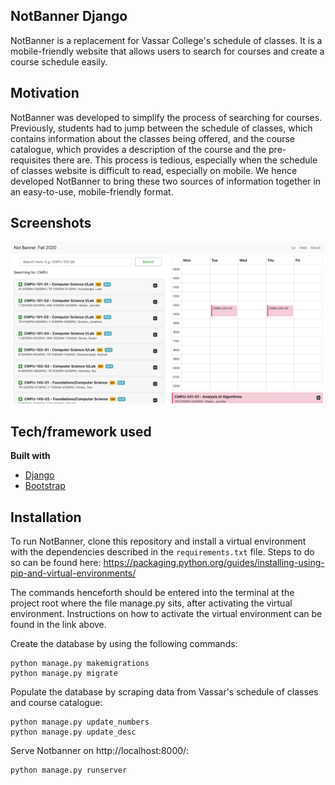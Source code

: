 ## NotBanner Django
NotBanner is a replacement for Vassar College's schedule of classes. It is a mobile-friendly website that allows users to search for courses and create a course schedule easily. 

## Motivation
NotBanner was developed to simplify the process of searching for courses. Previously, students had to jump between the schedule of classes, which contains information about the classes being offered, and the course catalogue, which provides a description of the course and the pre-requisites there are. This process is tedious, especially when the schedule of classes website is difficult to read, especially on mobile. We hence developed NotBanner to bring these two sources of information together in an easy-to-use, mobile-friendly format. 

## Screenshots
![Screenshot](./CourseBrowser/static/Screenshot.png)

## Tech/framework used

<b>Built with</b>
- [Django](https://www.djangoproject.com)
- [Bootstrap](https://getbootstrap.com)

## Installation
To run NotBanner, clone this repository and install a virtual environment with the dependencies described in the <code>requirements.txt</code> file. Steps to do so can be found here: https://packaging.python.org/guides/installing-using-pip-and-virtual-environments/

The commands henceforth should be entered into the terminal at the project root where the file manage.py sits, after activating the virtual environment. Instructions on how to activate the virtual environment can be found in the link above. 

Create the database by using the following commands: 

    python manage.py makemigrations
    python manage.py migrate

Populate the database by scraping data from Vassar's schedule of classes and course catalogue: 

    python manage.py update_numbers
    python manage.py update_desc
  
Serve Notbanner on http://localhost:8000/: 

    python manage.py runserver
